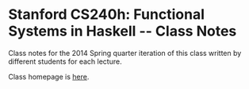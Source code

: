 # Stanford CS240h: Functional Systems in Haskell -- Class Notes

Class notes for the 2014 Spring quarter iteration of this class
written by different students for each lecture.

Class homepage is [here](http://www.scs.stanford.edu/14sp-cs240h/).

